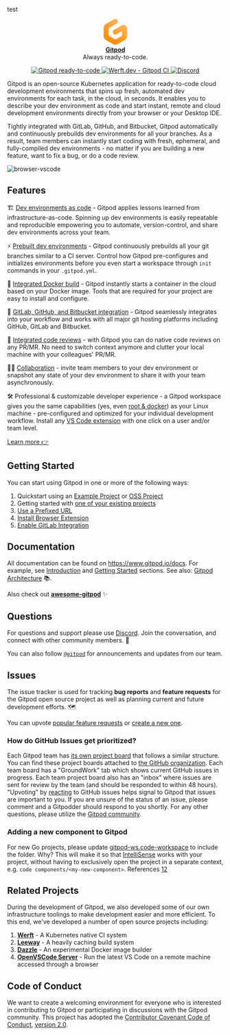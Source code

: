 test<p align="center">
  <a href="https://www.gitpod.io">
    <img src="https://raw.githubusercontent.com/gitpod-io/gitpod/master/components/dashboard/src/icons/gitpod.svg" alt="Gitpod Logo" height="60" />
    <br />
    <strong>Gitpod</strong>
  </a>
  <br />
  <span>Always ready-to-code.</span>
</p>
<p align="center">
  <a href="https://gitpod.io/from-referrer/">
    <img src="https://img.shields.io/badge/Gitpod-ready--to--code-908a85?logo=gitpod" alt="Gitpod ready-to-code" />
  </a>
  <a href="https://werft.gitpod-dev.com/">
    <img src="https://img.shields.io/badge/Werft.dev-CI--builds-green" alt="Werft.dev - Gitpod CI" />
  </a>
  <a href="https://www.gitpod.io/chat">
    <img src="https://img.shields.io/discord/816244985187008514" alt="Discord" />
  </a>
</p>

Gitpod is an open-source Kubernetes application for ready-to-code cloud development environments that spins up fresh, automated dev environments
for each task, in the cloud, in seconds. It enables you to describe your dev environment as code and start instant, remote and cloud development environments directly from your browser or your Desktop IDE.

Tightly integrated with GitLab, GitHub, and Bitbucket, Gitpod automatically and continuously prebuilds dev environments for all your branches. As a result, team members can instantly start coding with fresh, ephemeral, and fully-compiled dev environments - no matter if you are building a new feature, want to fix a bug, or do a code review.

![browser-vscode](https://user-images.githubusercontent.com/22498066/135150975-23bba3a6-f099-48c5-83ed-a1a6627ff0e9.png)

## Features

🏗 [Dev environments as code](https://www.gitpod.io/docs/#-dev-environments-as-code) - Gitpod applies lessons learned from infrastructure-as-code. Spinning up dev environments is easily repeatable and reproducible empowering you to automate, version-control, and share dev environments across your team.

⚡️ [Prebuilt dev environments](https://www.gitpod.io/docs/#prebuilds) - Gitpod continuously prebuilds all your git branches similar to a CI server. Control how Gitpod pre-configures and initializes environments before you even start a workspace through `init` commands in your `.gitpod.yml`.

🐳 [Integrated Docker build](https://www.gitpod.io/docs/config-docker/) - Gitpod instantly starts a container in the cloud based on your Docker image. Tools that are required for your project are easy to install and configure.

👐 [GitLab, GitHub, and Bitbucket integration](https://www.gitpod.io/docs/integrations/) - Gitpod seamlessly integrates into your workflow and works with all major git hosting platforms including GitHub, GitLab and Bitbucket.

👀 [Integrated code reviews](https://www.gitpod.io/docs/context-urls#pullmerge-request-context) - with Gitpod you can do native code reviews on any PR/MR. No need to switch context anymore and clutter your local machine with your colleagues' PR/MR.

👯‍♀️ [Collaboration](https://www.gitpod.io/docs/sharing-and-collaboration/) - invite team members to your dev environment or snapshot any state of your dev environment to share it with your team asynchronously.

🛠 Professional & customizable developer experience - a Gitpod workspace gives you the same capabilities (yes, even [root & docker](https://www.gitpod.io/docs/config-docker#configure-a-custom-dockerfile)) as your Linux machine - pre-configured and optimized for your individual development workflow. Install any [VS Code extension](https://www.gitpod.io/docs/vscode-extensions/) with one click on a user and/or team level.

[Learn more 👉](https://www.gitpod.io/)

## Getting Started

You can start using Gitpod in one or more of the following ways:

1. Quickstart using an [Example Project](https://www.gitpod.io/docs/quickstart) or [OSS Project](https://contribute.dev/)
1. Getting started with [one of your existing projects](https://www.gitpod.io/docs/getting-started)
1. [Use a Prefixed URL](https://www.gitpod.io/docs/getting-started/#prefixed-url)
1. [Install Browser Extension](https://www.gitpod.io/docs/getting-started#browser-extension)
1. [Enable GitLab Integration](https://www.gitpod.io/docs/gitlab-integration#gitlab-integration)

## Documentation

All documentation can be found on https://www.gitpod.io/docs.
For example, see [Introduction](https://www.gitpod.io/docs) and [Getting Started](https://www.gitpod.io/docs/getting-started) sections. See also: [Gitpod Architecture](https://www.youtube.com/watch?v=svV-uE0Cdjk) 📚.

Also check out [**awesome-gitpod**](https://github.com/Gitpod-Samples/awesome-gitpod) ✨

## Questions

For questions and support please use [Discord](https://www.gitpod.io/chat).
Join the conversation, and connect with other community members. 💬

You can also follow [`@gitpod`](https://twitter.com/gitpod) for announcements and updates from our team.

## Issues

The issue tracker is used for tracking **bug reports** and **feature requests** for the Gitpod open source project as well as planning current and future development efforts. 🗺️

You can upvote [popular feature requests](https://github.com/gitpod-io/gitpod/issues?q=is%3Aissue+is%3Aopen+sort%3Areactions-%2B1-desc) or [create a new one](https://github.com/gitpod-io/gitpod/issues/new?template=feature_request.md).

### How do GitHub Issues get prioritized?

Each Gitpod team has [its own project board](https://github.com/orgs/gitpod-io/projects) that follows a similar structure. You can find these project boards attached to [the GitHub organization](https://github.com/gitpod-io). Each team board has a "GroundWork" tab which shows current GitHub issues in progress. Each team project board also has an "inbox" where issues are sent for review by the team (and should be responded to within 48 hours). "Upvoting" by [reacting](https://docs.github.com/en/rest/reference/reactions) to GitHub issues helps signal to Gitpod that issues are important to you. If you are unsure of the status of an issue, please comment and a Gitpodder should respond to you shortly. For any other questions, please utilize the [Gitpod community](https://www.gitpod.io/community).

### Adding a new component to Gitpod

For new Go projects, please update [gitpod-ws.code-workspace](./gitpod-ws.code-workspace) to include the folder. Why? This will make it so that [IntelliSense](https://code.visualstudio.com/docs/editor/intellisense) works with your project, without having to exclusively open the project in a separate context, e.g. `code components/<my-new-component>`. References [1](https://go.googlesource.com/tools/+/refs/heads/master/gopls/doc/workspace.md#multiple-workspace-folders)[2](https://code.visualstudio.com/docs/editor/multi-root-workspaces)

## Related Projects

During the development of Gitpod, we also developed some of our own infrastructure toolings to make development easier and more efficient.
To this end, we've developed a number of open source projects including:

1. [**Werft**](https://github.com/csweichel/werft) - A Kubernetes native CI system
1. [**Leeway**](https://github.com/gitpod-io/leeway) - A heavily caching build system
1. [**Dazzle**](https://github.com/gitpod-io/dazzle/) - An experimental Docker image builder
1. [**OpenVSCode Server**](https://github.com/gitpod-io/openvscode-server) - Run the latest VS Code on a remote machine accessed through a browser

## Code of Conduct

We want to create a welcoming environment for everyone who is interested in contributing to Gitpod or participating in discussions with the Gitpod community.
This project has adopted the [Contributor Covenant Code of Conduct](https://github.com/gitpod-io/.github/blob/main/CODE_OF_CONDUCT.md), [version 2.0](https://www.contributor-covenant.org/version/2/0/code_of_conduct/).
